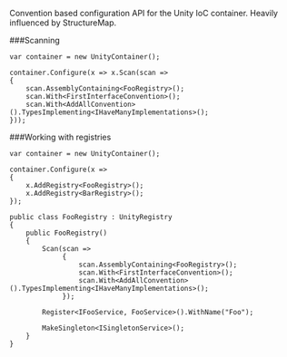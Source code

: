 Convention based configuration API for the Unity IoC container. Heavily influenced by StructureMap.

###Scanning

	var container = new UnityContainer();

	container.Configure(x => x.Scan(scan =>
	{
		scan.AssemblyContaining<FooRegistry>();
		scan.With<FirstInterfaceConvention>();
		scan.With<AddAllConvention>().TypesImplementing<IHaveManyImplementations>();
	}));

###Working with registries

	var container = new UnityContainer();

	container.Configure(x =>
	{
		x.AddRegistry<FooRegistry>();
		x.AddRegistry<BarRegistry>();
	});

	public class FooRegistry : UnityRegistry
    {
        public FooRegistry()
        {
            Scan(scan =>
                 {
                     scan.AssemblyContaining<FooRegistry>();
                     scan.With<FirstInterfaceConvention>();
                     scan.With<AddAllConvention>().TypesImplementing<IHaveManyImplementations>();
                 });

            Register<IFooService, FooService>().WithName("Foo");

            MakeSingleton<ISingletonService>();
        }
    }
